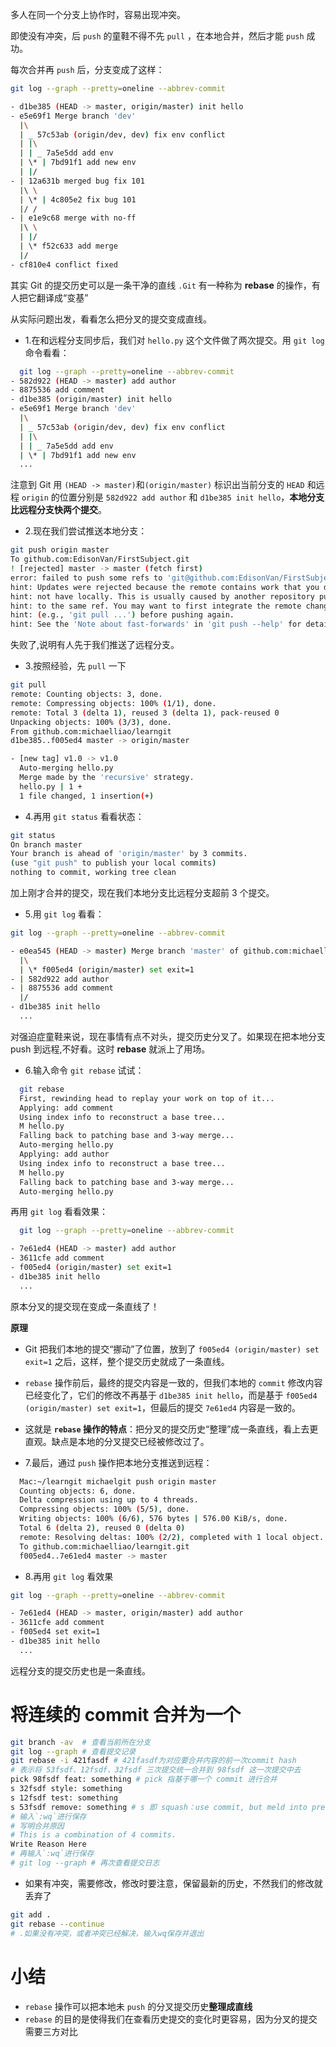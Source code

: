 多人在同一个分支上协作时，容易出现冲突。

即使没有冲突，后 `push` 的童鞋不得不先 `pull` ，在本地合并，然后才能 `push` 成功。

每次合并再 `push` 后，分支变成了这样：

```bash
git log --graph --pretty=oneline --abbrev-commit

- d1be385 (HEAD -> master, origin/master) init hello
- e5e69f1 Merge branch 'dev'
  |\
  | _ 57c53ab (origin/dev, dev) fix env conflict
  | |\
  | | _ 7a5e5dd add env
  | \* | 7bd91f1 add new env
  | |/
- | 12a631b merged bug fix 101
  |\ \
  | \* | 4c805e2 fix bug 101
  |/ /
- | e1e9c68 merge with no-ff
  |\ \
  | |/
  | \* f52c633 add merge
  |/
- cf810e4 conflict fixed
```

其实 Git 的提交历史可以是一条干净的直线 `.Git` 有一种称为 **rebase** 的操作，有人把它翻译成“变基”

从实际问题出发，看看怎么把分叉的提交变成直线。

- 1.在和远程分支同步后，我们对 `hello.py` 这个文件做了两次提交。用 `git log` 命令看看：

```bash
  git log --graph --pretty=oneline --abbrev-commit
- 582d922 (HEAD -> master) add author
- 8875536 add comment
- d1be385 (origin/master) init hello
- e5e69f1 Merge branch 'dev'
  |\
  | _ 57c53ab (origin/dev, dev) fix env conflict
  | |\
  | | _ 7a5e5dd add env
  | \* | 7bd91f1 add new env
  ...
```

注意到 Git 用 `(HEAD -> master)`和`(origin/master)` 标识出当前分支的 `HEAD` 和远程 `origin` 的位置分别是 `582d922 add author` 和 `d1be385 init hello`，**本地分支比远程分支快两个提交**。

- 2.现在我们尝试推送本地分支：

```bash
git push origin master
To github.com:EdisonVan/FirstSubject.git
! [rejected] master -> master (fetch first)
error: failed to push some refs to 'git@github.com:EdisonVan/FirstSubject.git'
hint: Updates were rejected because the remote contains work that you do
hint: not have locally. This is usually caused by another repository pushing
hint: to the same ref. You may want to first integrate the remote changes
hint: (e.g., 'git pull ...') before pushing again.
hint: See the 'Note about fast-forwards' in 'git push --help' for details.
```

失败了,说明有人先于我们推送了远程分支。

- 3.按照经验，先 `pull` 一下

```bash
git pull
remote: Counting objects: 3, done.
remote: Compressing objects: 100% (1/1), done.
remote: Total 3 (delta 1), reused 3 (delta 1), pack-reused 0
Unpacking objects: 100% (3/3), done.
From github.com:michaelliao/learngit
d1be385..f005ed4 master -> origin/master

- [new tag] v1.0 -> v1.0
  Auto-merging hello.py
  Merge made by the 'recursive' strategy.
  hello.py | 1 +
  1 file changed, 1 insertion(+)
```

- 4.再用 `git status` 看看状态：

```bash
git status
On branch master
Your branch is ahead of 'origin/master' by 3 commits.
(use "git push" to publish your local commits)
nothing to commit, working tree clean
```

加上刚才合并的提交，现在我们本地分支比远程分支超前 3 个提交。

- 5.用 `git log` 看看：

```bash
git log --graph --pretty=oneline --abbrev-commit

- e0ea545 (HEAD -> master) Merge branch 'master' of github.com:michaelliao/learngit
  |\
  | \* f005ed4 (origin/master) set exit=1
- | 582d922 add author
- | 8875536 add comment
  |/
- d1be385 init hello
  ...
```

对强迫症童鞋来说，现在事情有点不对头，提交历史分叉了。如果现在把本地分支 push 到远程,不好看。这时 **rebase** 就派上了用场。

- 6.输入命令 `git rebase` 试试：

```bash
  git rebase
  First, rewinding head to replay your work on top of it...
  Applying: add comment
  Using index info to reconstruct a base tree...
  M hello.py
  Falling back to patching base and 3-way merge...
  Auto-merging hello.py
  Applying: add author
  Using index info to reconstruct a base tree...
  M hello.py
  Falling back to patching base and 3-way merge...
  Auto-merging hello.py

```

再用 `git log` 看看效果：

```bash
  git log --graph --pretty=oneline --abbrev-commit

- 7e61ed4 (HEAD -> master) add author
- 3611cfe add comment
- f005ed4 (origin/master) set exit=1
- d1be385 init hello
  ...
```

原本分叉的提交现在变成一条直线了！

**原理**

- Git 把我们本地的提交“挪动”了位置，放到了 `f005ed4 (origin/master) set exit=1` 之后，这样，整个提交历史就成了一条直线。
- `rebase` 操作前后，最终的提交内容是一致的，但我们本地的 `commit` 修改内容已经变化了，它们的修改不再基于 `d1be385 init hello`，而是基于 `f005ed4 (origin/master) set exit=1`，但最后的提交 `7e61ed4` 内容是一致的。
- 这就是 **`rebase` 操作的特点**：把分叉的提交历史“整理”成一条直线，看上去更直观。缺点是本地的分叉提交已经被修改过了。

- 7.最后，通过 `push` 操作把本地分支推送到远程：

```bash
  Mac:~/learngit michaelgit push origin master
  Counting objects: 6, done.
  Delta compression using up to 4 threads.
  Compressing objects: 100% (5/5), done.
  Writing objects: 100% (6/6), 576 bytes | 576.00 KiB/s, done.
  Total 6 (delta 2), reused 0 (delta 0)
  remote: Resolving deltas: 100% (2/2), completed with 1 local object.
  To github.com:michaelliao/learngit.git
  f005ed4..7e61ed4 master -> master
```

- 8.再用 `git log` 看效果

```bash
git log --graph --pretty=oneline --abbrev-commit

- 7e61ed4 (HEAD -> master, origin/master) add author
- 3611cfe add comment
- f005ed4 set exit=1
- d1be385 init hello
  ...
```

远程分支的提交历史也是一条直线。

# 将连续的 commit 合并为一个

```bash
git branch -av  # 查看当前所在分支
git log --graph # 查看提交记录
git rebase -i 421fasdf # 421fasdf为对应要合并内容的前一次commit hash
# 表示将 53fsdf、12fsdf、32fsdf 三次提交统一合并到 98fsdf 这一次提交中去
pick 98fsdf feat: something # pick 指基于哪一个 commit 进行合并
s 32fsdf style: something
s 12fsdf test: something
s 53fsdf remove: something # s 即 squash：use commit, but meld into previous commit
# 输入`:wq`进行保存
# 写明合并原因
# This is a combination of 4 commits.
Write Reason Here
# 再输入`:wq`进行保存
# git log --graph # 再次查看提交日志
```

- 如果有冲突，需要修改，修改时要注意，保留最新的历史，不然我们的修改就丢弃了

```bash
git add .
git rebase --continue
# .如果没有冲突，或者冲突已经解决，输入wq保存并退出
```

# 小结

- `rebase` 操作可以把本地未 `push` 的分叉提交历史**整理成直线**
- `rebase` 的目的是使得我们在查看历史提交的变化时更容易，因为分叉的提交需要三方对比
